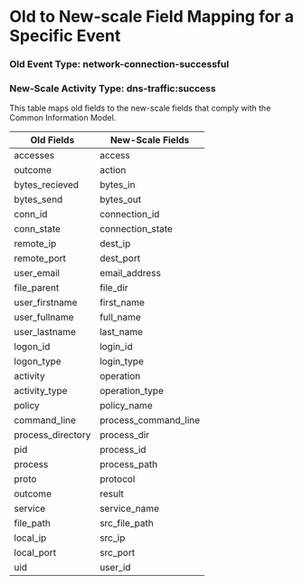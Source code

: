 Old to New-scale Field Mapping for a Specific Event
===================================================

### Old Event Type: network-connection-successful
### New-Scale Activity Type: dns-traffic:success

This table maps old fields to the new-scale fields that comply with the Common Information Model.

| Old Fields        | New-Scale Fields     |
| ----------------- | -------------------- |
| accesses          | access               |
| outcome           | action               |
| bytes_recieved    | bytes_in             |
| bytes_send        | bytes_out            |
| conn_id           | connection_id        |
| conn_state        | connection_state     |
| remote_ip         | dest_ip              |
| remote_port       | dest_port            |
| user_email        | email_address        |
| file_parent       | file_dir             |
| user_firstname    | first_name           |
| user_fullname     | full_name            |
| user_lastname     | last_name            |
| logon_id          | login_id             |
| logon_type        | login_type           |
| activity          | operation            |
| activity_type     | operation_type       |
| policy            | policy_name          |
| command_line      | process_command_line |
| process_directory | process_dir          |
| pid               | process_id           |
| process           | process_path         |
| proto             | protocol             |
| outcome           | result               |
| service           | service_name         |
| file_path         | src_file_path        |
| local_ip          | src_ip               |
| local_port        | src_port             |
| uid               | user_id              |